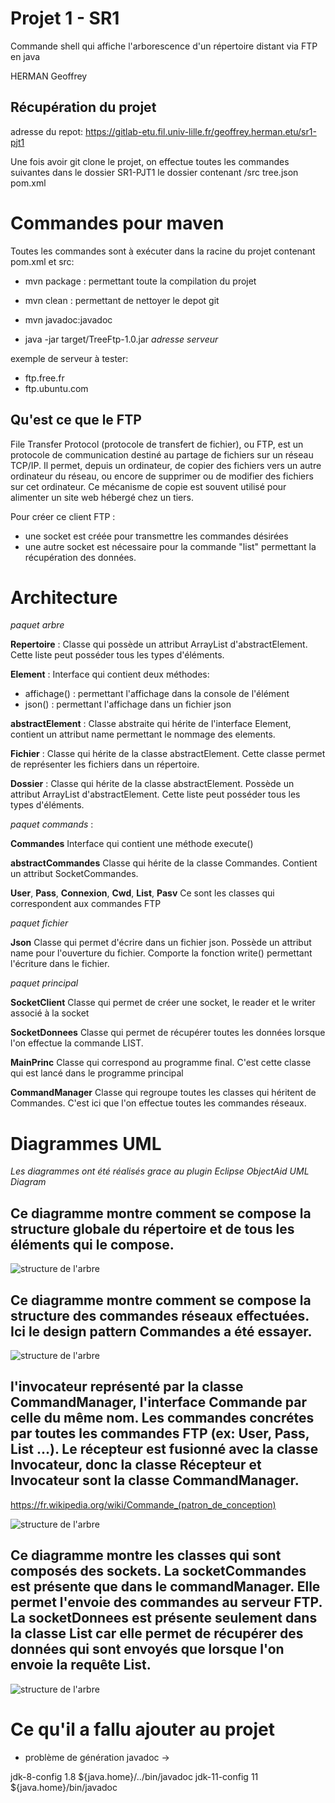 # Projet 1 - SR1

Commande shell qui affiche l'arborescence d'un répertoire distant via FTP en java

HERMAN Geoffrey


Récupération du projet 
----

adresse du repot:
 https://gitlab-etu.fil.univ-lille.fr/geoffrey.herman.etu/sr1-pjt1

Une fois avoir git clone le projet,
on effectue toutes les commandes suivantes dans le dossier SR1-PJT1
le dossier contenant /src tree.json pom.xml

# Commandes pour maven

Toutes les commandes sont à exécuter dans la racine du projet contenant pom.xml et src:

- mvn package : permettant toute la compilation du projet

- mvn clean : permettant de nettoyer le depot git

- mvn javadoc:javadoc

- java -jar target/TreeFtp-1.0.jar *adresse serveur*

exemple de serveur à tester:
- ftp.free.fr
- ftp.ubuntu.com

Qu'est ce que le FTP
--------------------- 

File Transfer Protocol (protocole de transfert de fichier), ou FTP, est un protocole de communication destiné au partage de fichiers sur un réseau TCP/IP. Il permet, depuis un ordinateur, de copier des fichiers vers un autre ordinateur du réseau, ou encore de supprimer ou de modifier des fichiers sur cet ordinateur. Ce mécanisme de copie est souvent utilisé pour alimenter un site web hébergé chez un tiers. 

Pour créer ce client FTP :
- une socket est créée pour transmettre les commandes désirées
- une autre socket est nécessaire pour la commande "list" permettant la récupération des données. 

# Architecture 

*paquet arbre*

**Repertoire** :
Classe qui possède un attribut ArrayList d'abstractElement. Cette liste peut posséder tous les types d'éléments.


**Element** : 
Interface qui contient deux méthodes:
- affichage() : permettant l'affichage dans la console de l'élément  
- json() : permettant l'affichage dans un fichier json

**abstractElement** :
Classe abstraite qui hérite de l'interface Element,
contient un attribut name permettant le nommage des elements.

**Fichier** :
Classe qui hérite de la classe abstractElement. Cette classe permet de représenter les fichiers dans un répertoire.

**Dossier** :
Classe qui hérite de la classe abstractElement. Possède un attribut ArrayList d'abstractElement. Cette liste peut posséder tous les types d'éléments.

*paquet commands* :

**Commandes**
Interface qui contient une méthode execute()

**abstractCommandes**
Classe qui hérite de la classe Commandes. Contient un attribut SocketCommandes.

**User**, **Pass**, **Connexion**, **Cwd**, **List**, **Pasv**
Ce sont les classes qui correspondent aux commandes FTP

*paquet fichier*

**Json**
Classe qui permet d'écrire dans un fichier json.
Possède un attribut name pour l'ouverture du fichier.
Comporte la fonction write() permettant l'écriture dans le fichier.

*paquet principal*

**SocketClient**
Classe qui permet de créer une socket, le reader et le writer associé à la socket

**SocketDonnees**
Classe qui permet de récupérer toutes les données lorsque l'on effectue la commande LIST.


**MainPrinc**
Classe qui correspond au programme final. C'est cette classe qui est lancé dans le programme principal


**CommandManager**
Classe qui regroupe toutes les classes qui héritent de Commandes.
C'est ici que l'on effectue toutes les commandes réseaux.

# Diagrammes UML

*Les diagrammes ont été réalisés grace au plugin Eclipse ObjectAid UML Diagram*

Ce diagramme montre comment se compose la structure globale du répertoire et de tous les éléments qui le compose.
-----

![structure de l'arbre](doc/ArbreStructure.jpg)

Ce diagramme montre comment se compose la structure des commandes réseaux effectuées. Ici le design pattern Commandes a été essayer.
----

![structure de l'arbre](doc/UML_CommandDesignPattern.png)

l'invocateur représenté par la classe CommandManager, l'interface Commande par celle du même nom. Les commandes concrétes par toutes les commandes FTP (ex: User, Pass, List ...). Le récepteur est fusionné avec la classe Invocateur, donc la classe Récepteur et Invocateur sont la classe CommandManager.
---

https://fr.wikipedia.org/wiki/Commande_(patron_de_conception)

![structure de l'arbre](doc/CommandDesignPattern.jpg)


Ce diagramme montre les classes qui sont composés des sockets.
La socketCommandes est présente que dans le commandManager. Elle permet l'envoie des commandes au serveur FTP.
La socketDonnees est présente seulement dans la classe List car elle permet de récupérer des données qui sont envoyés que lorsque l'on envoie la requête List.
-----

![structure de l'arbre](doc/SocketFonctionnement.jpg)







# Ce qu'il a fallu ajouter au projet 

- problème de génération javadoc -> 

<profiles>
    <profile>
        <id>jdk-8-config</id>
        <activation>
            <jdk>1.8</jdk>
        </activation>
        <properties>
            <javadocExecutable>${java.home}/../bin/javadoc</javadocExecutable>
        </properties>
    </profile>
    <profile>
        <id>jdk-11-config</id>
        <activation>
            <jdk>11</jdk>
        </activation>
        <properties>
            <javadocExecutable>${java.home}/bin/javadoc</javadocExecutable>
        </properties>
    </profile>
</profiles>

